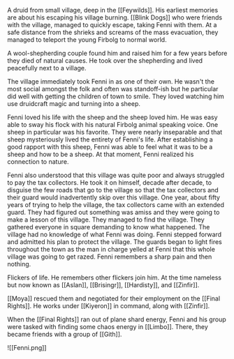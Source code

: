 A druid from small village, deep in the [[Feywilds]]. His earliest memories are about his escaping his village burning. [[Blink Dogs]] who were friends with the village, managed to quickly escape, taking Fenni with them. At a safe distance from the shrieks and screams of the mass evacuation, they managed to teleport the young Firbolg to normal world.

A wool-shepherding couple found him and raised him for a few years before they died of natural causes. He took over the shepherding and lived peacefully next to a village. 

The village immediately took Fenni in as one of their own. He wasn't the most social amongst the folk and often was standoff-ish but he particular did well with getting the children of town to smile. They loved watching him use druidcraft magic and turning into a sheep. 

Fenni loved his life with the sheep and the sheep loved him. He was easy able to sway his flock with his natural Firbolg animal speaking voice. One sheep in particular was his favorite. They were nearly inseparable and that sheep mysteriously lived the entirety of Fenni's life. After establishing a good rapport with this sheep, Fenni was able to feel what it was to be a sheep and how to be a sheep. At that moment, Fenni realized his connection to nature.

Fenni also understood that this village was quite poor and always struggled to pay the tax collectors. He took it on himself, decade after decade, to disguise the few roads that go to the village so that the tax collectors and their guard would inadvertently skip over this village. One year, about fifty years of trying to help the village, the tax collectors came with an extended guard. They had figured out something was amiss and they were going to make a lesson of this village. They managed to find the village. They gathered everyone in square demanding to know what happened. The village had no knowledge of what Fenni was doing. Fenni stepped forward and admitted his plan to protect the village. The guards began to light fires throughout the town as the man in charge yelled at Fenni that this whole village was going to get razed. Fenni remembers a sharp pain and then nothing.

Flickers of life. He remembers other flickers join him. At the time nameless but now known as [[Aslan]], [[Brisingr]], [[Hardisty]], and [[Zinfir]].

[[Moya]] rescued them and negotiated for their employment on the [[Final Rights]]. He works under [[Kiyeron]] in command, along with [[Zinfir]].

When the [[Final Rights]] ran out of plane shard energy, Fenni and his group were tasked with finding some chaos energy in [[Limbo]]. There, they became friends with a group of [[Gith]]. 

![[Fenni.png]]